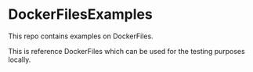 # DockerFilesExamples
This repo contains examples on DockerFiles.

This is reference DockerFiles which can be used for the testing purposes locally.
